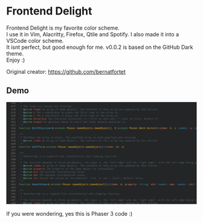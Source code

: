 # Frontend Delight

Frontend Delight is my favorite color scheme.  
I use it in Vim, Alacritty, Firefox, Qtile and Spotify. I also made it into a VSCode color scheme.  
It isnt perfect, but good enough for me. v0.0.2 is based on the GitHub Dark theme.  
Enjoy :)

Original creator: <https://github.com/bernatfortet>

## Demo

![Screenshot](./preview.png)

If you were wondering, yes this is Phaser 3 code :)
